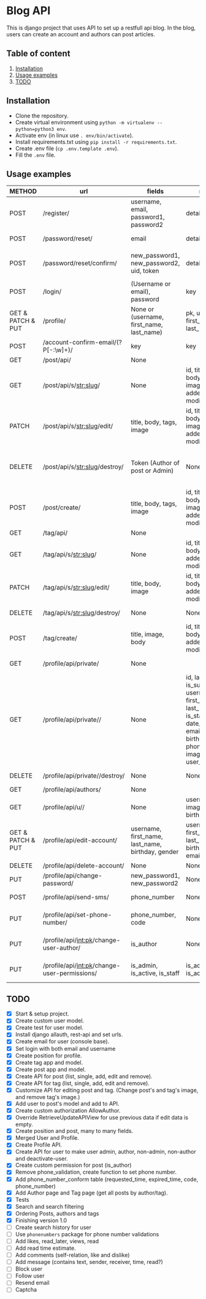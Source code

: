 # Blog API

This is django project that uses API to set up a restfull api blog. In the blog, users can create an account and authors
can post articles.

## Table of content

1. [Installation](#installation)
2. [Usage examples](#usage-examples)
3. [TODO](#todo)

<a name="installation"></a>

## Installation

- Clone the repository.
- Create virtual environment using `python -m virtualenv --python=python3 env`.
- Activate env (in linux use `. env/bin/activate`).
- Install requirements.txt using `pip install -r requirements.txt`.
- Create .env file (`cp .env.template .env`).
- Fill the `.env` file.

<a name="usage-examples"></a>

## Usage examples

|METHOD|             url                 | fields|   respond   |headers|description|
|------|---------------------------------|----------------|---------| --- |---|
| POST | /register/  | username, email, password1, password2 |detail| None|Create user|
| POST | /password/reset/  | email| detail | None |Reset user password|
| POST | /password/reset/confirm/  | new_password1, new_password2, uid, token| detail| None|Change user password after resting `/password/reset/`|
| POST | /login/  | (Username or email), password| key | None |Change user password after resting|
| GET & PATCH & PUT | /profile/  | None or (username, first_name, last_name)| pk, username, first_name, last_name, email | Token |Get user info and change some data|
| POST | /account-confirm-email/(?P<key>[-:\w]+)/ | key| key| None | Confirm email |
| GET | /post/api/ | None |<list-of-posts>| None| List of posts|
| GET | /post/api/s/<str:slug>/ | None | id, title, slug, body, tags, image, added_datetime modify_datetime |None |  Detail post by `slug`|
| PATCH | /post/api/s/<str:slug>/edit/ | title, body, tags, image|id, title, slug, body, tags, image, added_datetime modify_datetime | Token (Author of post) |  Edit post with `slug`|
| DELETE | /post/api/s/<str:slug>/destroy/ | Token (Author of post or Admin)| None | Token (Author of post or admin) |  Delete post by `slug`|
| POST | /post/create/ | title, body, tags, image|id, title, slug, body, tags, image, added_datetime modify_datetime | Token (Author)| Create post|
| GET | /tag/api/ | None | <list-of-tags> | None | List of tags|
| GET | /tag/api/s/<str:slug>/ | None | id, title, slug, body, image, added_datetime modify_datetime | None |  Detail of tag `slug`|
| PATCH | /tag/api/s/<str:slug>/edit/ | title, body, image | id, title, slug, body, image, added_datetime modify_datetime | Token (Author) |  Edit tag by `slug`|
| DELETE | /tag/api/s/<str:slug>/destroy/ |None | None | Token (Admin) |  Delete tag by `slug`|
| POST | /tag/create/ | title, image, body | id, title, slug, body, image, added_datetime modify_datetime|Token (Author) | Create tag|
| GET | /profile/api/private/ | None | <list-of-users> |Token (Admin) | list of all users|
| GET | /profile/api/private/<pk>/ | None| id, last_login, is_superuser, username, first_name, last_name, is_staff, is_active, date_joined, email, gender, birthday, phone_number, image, groups, user_permissions | Token (Admin) | detail of user by `pk`|
| DELETE | /profile/api/private/<pk>/destroy/ | None| None | Token (Admin) | delete user by `pk`|
| GET | /profile/api/authors/ | None|  <list-of-authors> | None | get all authors|
| GET | /profile/api/u/<username>/ | None | username, image, posts, birthday, gender | None | get author by `username`|
| GET & PATCH & PUT | /profile/api/edit-account/ | username, first_name, last_name, birthday, gender| username, first_name, last_name, birthday, gender, email , password | Token | edit account|
| DELETE | /profile/api/delete-account/ | None | None | Token | delete account |
| PUT | /profile/api/change-password/ | new_password1, new_password2 | None | Token | Change password |
| POST | /profile/api/send-sms/ | phone_number | None | Token | send sms to phone_number |
| PUT | /profile/api/set-phone-number/ | phone_number, code | None | Token | set phone_number if code is right |
| PUT | /profile/api/<int:pk>/change-user-author/ | is_author | None | Token (Admin) | change user author permission |
| PUT | /profile/api/<int:pk>/change-user-permissions/ | is_admin, is_active, is_staff | is_admin, is_active, is_staff | Token (Admin) | set phone_number if code is right |

<a name="todo"></a>

## TODO

- [X] Start & setup project.
- [X] Create custom user model.
- [X] Create test for user model.
- [X] Install django allauth, rest-api and set urls.
- [X] Create email for user (console base).
- [X] Set login with both email and username
- [X] Create position for profile.
- [X] Create tag app and model.
- [X] Create post app and model.
- [X] Create API for post (list, single, add, edit and remove).
- [X] Create API for tag (list, single, add, edit and remove).
- [X] Customize API for editing post and tag. (Change post's and tag's image, and remove tag's image.)
- [X] Add user to post's model and add to API.
- [X] Create custom authorization AllowAuthor.
- [X] Override RetrieveUpdateAPIView for use previous data if edit data is empty.
- [X] Create position and post, many to many fields.
- [X] Merged User and Profile.
- [X] Create Profile API.
- [X] Create API for user to make user admin, author, non-admin, non-author and deactivate-user.
- [X] Create custom permission for post (is_author)
- [X] Remove phone_validation, create function to set phone number.
- [X] Add phone_number_conform table (requested_time, expired_time, code, phone_number)
- [X] Add Author page and Tag page (get all posts by author/tag).
- [X] Tests
- [X] Search and search filtering
- [X] Ordering Posts, authors and tags
- [X] Finishing version 1.0
- [ ] Create search history for user
- [ ] Use `phonenumbers` package for phone number validations
- [ ] Add likes, read_later, views, read
- [ ] Add read time estimate.
- [ ] Add comments (self-relation, like and dislike)
- [ ] Add message (contains text, sender, receiver, time, read?)
- [ ] Block user
- [ ] Follow user
- [ ] Resend email
- [ ] Captcha